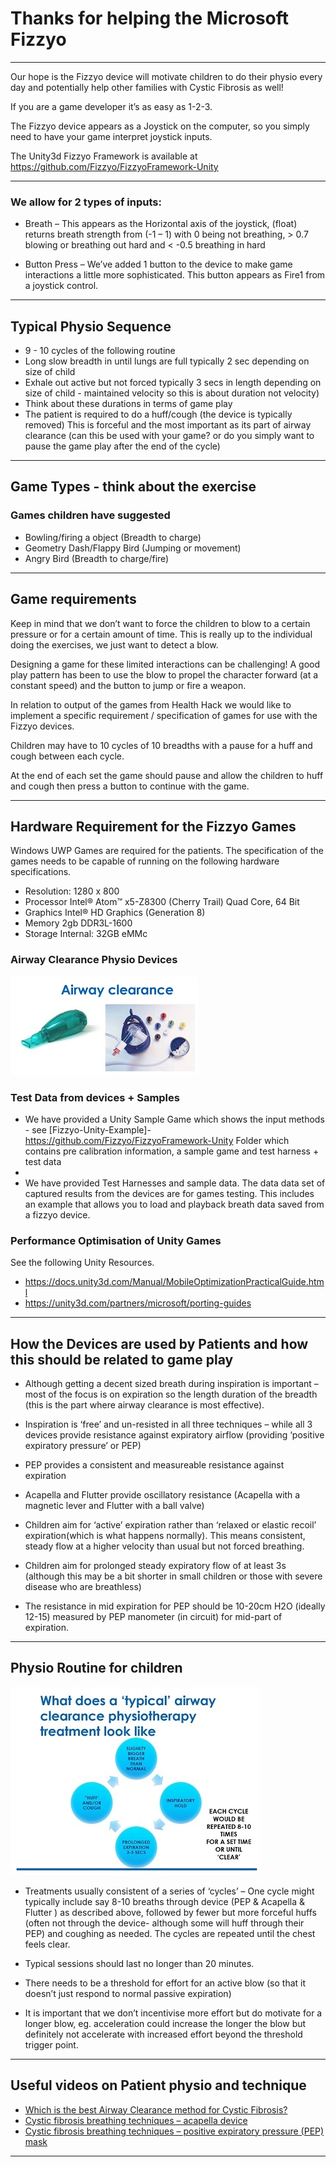 # Thanks for helping the Microsoft Fizzyo 
----

Our hope is the Fizzyo device will motivate children to do their physio every day and potentially help other families with Cystic Fibrosis as well!

If you are a game developer it’s as easy as 1-2-3.

The Fizzyo device appears as a Joystick on the computer, so you simply need to have your game interpret joystick inputs.

The Unity3d Fizzyo Framework is available  at https://github.com/Fizzyo/FizzyoFramework-Unity 

----
### We allow for 2 types of inputs:

 - Breath – This appears as the Horizontal axis of the joystick, (float) returns breath strength from (-1 – 1) with 0 being not breathing, > 0.7 blowing or breathing out hard and < -0.5 breathing in hard
 
 - Button Press – We’ve added 1 button to the device to make game interactions a little more sophisticated. This button appears as Fire1 from a joystick control.

----

## Typical Physio Sequence

- 9 - 10 cycles of the following routine
- Long slow breadth in until lungs are full typically 2 sec depending on size of child
- Exhale out active but not forced typically 3 secs in length depending on size of child - maintained velocity so this is about duration not velocity) 
- Think about these durations in terms of game play 
- The patient is required to do  a huff/cough (the device is typically removed) This is forceful and the most important as its part of airway clearance (can this be used with your game? or do you simply want to pause the game play after the end of the cycle)

----
## Game Types - think about the exercise

### Games children have suggested
- Bowling/firing a object (Breadth to charge)
- Geometry Dash/Flappy Bird (Jumping or movement)
- Angry Bird (Breadth to charge/fire)

----
## Game requirements

Keep in mind that we don’t want to force the children to blow to a certain pressure or for a certain amount of time. This is really up to the individual doing the exercises, we just want to detect a blow.

Designing a game for these limited interactions can be challenging! A good play pattern has been to use the blow to propel the character forward (at a constant speed) and the button to jump or fire a weapon.

In relation to output of the games from Health Hack we would like to implement a specific requirement / specification of games for use with the Fizzyo devices.

Children may have to 10 cycles of 10 breadths with a pause for a huff and cough between each cycle.

At the end of each set the game should pause and allow the children to huff and cough then press a button to continue with the game.

----
## Hardware Requirement for the Fizzyo Games

Windows UWP Games are required for the patients.
The specification of the games needs to be capable of running on the following hardware specifications. 

- Resolution: 1280 x 800
- Processor Intel® Atom™ x5-Z8300 (Cherry Trail) Quad Core, 64 Bit
- Graphics Intel® HD Graphics (Generation 8)
- Memory 2gb DDR3L-1600
- Storage Internal: 32GB eMMc 


### Airway Clearance Physio Devices

![Airway Clearance Devices](Airway.jpg)


### Test Data from devices + Samples

- We have provided a Unity Sample Game which shows the input methods - see [Fizzyo-Unity-Example]- https://github.com/Fizzyo/FizzyoFramework-Unity Folder which contains pre calibration information, a sample game and test harness + test data
- 
- We have provided Test Harnesses and sample data. The data data set of captured results from the devices are for games testing. This includes an example that allows you to load and playback breath data saved from a fizzyo device.

### Performance Optimisation of Unity Games 

See the following Unity Resources. 

- https://docs.unity3d.com/Manual/MobileOptimizationPracticalGuide.html
- https://unity3d.com/partners/microsoft/porting-guides
----
## How the Devices are used by Patients and how this should be related to game play

- Although getting a decent sized breath during inspiration is important – most of the focus is on expiration so the length duration of the breadth (this is the part where airway clearance is most effective).

- Inspiration is ‘free’ and un-resisted in all three techniques – while all 3 devices provide resistance against expiratory airflow 
(providing ‘positive expiratory pressure’ or PEP)

- PEP provides a consistent and measureable resistance against expiration

- Acapella and Flutter provide oscillatory resistance (Acapella with a magnetic lever and Flutter with a ball valve)

- Children aim for ‘active’ expiration rather than ‘relaxed or elastic recoil’ expiration(which is what happens normally). This means consistent, steady flow at a higher velocity than usual but not forced breathing.  

- Children aim for prolonged steady expiratory flow of at least 3s (although this may be a bit shorter in small children or those with severe disease who are breathless)

- The resistance in mid expiration for PEP should be 10-20cm H2O (ideally 12-15) measured by PEP manometer (in circuit) for mid-part of expiration.

----
## Physio Routine for children

![Physio Routine](Routine.jpg)

- Treatments usually consistent of a series of ‘cycles’ – One cycle might typically include say 8-10 breaths through device (PEP & Acapella & Flutter ) as described above, followed by fewer but more forceful huffs (often not through the device- although some will huff through their PEP) and coughing as needed. The cycles are repeated until the chest feels clear. 

- Typical sessions should last no longer than 20 minutes.

- There needs to be a threshold for effort for an active blow (so that it doesn’t just respond to normal passive expiration) 

- It is important that we don’t incentivise more effort but do motivate for a longer blow, eg. acceleration could increase the longer the blow but definitely not accelerate with increased effort beyond the threshold trigger point.

----
## Useful videos on Patient physio and technique

- [Which is the best Airway Clearance method for Cystic Fibrosis?](https://www.youtube.com/watch?v=Wn5o5AgD9m0)
- [Cystic fibrosis breathing techniques – acapella device](https://www.youtube.com/watch?v=DJFp6A_p2R8)
- [Cystic fibrosis breathing techniques – positive expiratory pressure (PEP) mask](https://www.youtube.com/watch?v=C1SLdjvNg9U)

----

